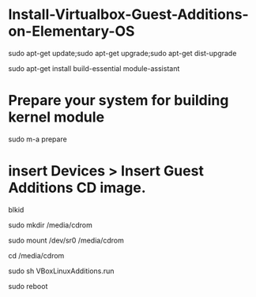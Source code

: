 # Install-Virtualbox-Guest-Additions-on-Elementary-OS


sudo apt-get update;sudo apt-get upgrade;sudo apt-get dist-upgrade

sudo apt-get install build-essential module-assistant

# Prepare your system for building kernel module

sudo m-a prepare

# insert Devices > Insert Guest Additions CD image.

blkid

sudo mkdir /media/cdrom

sudo mount /dev/sr0 /media/cdrom

cd /media/cdrom

sudo sh VBoxLinuxAdditions.run

sudo reboot
